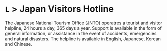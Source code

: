 # `L` [](../information) > Japan Visitors Hotline

The Japanese National Tourism Office (JNTO) operatres a tourist and visitor helpline, 24 hours a day, 365 days a year. Support is available in the form of general information, or assistance in the event of accidents, emergencies and natural disasters. The helpline is available in English, Japanese, Korean and Chinese.

<!-- insert table of information from JT here  -->
